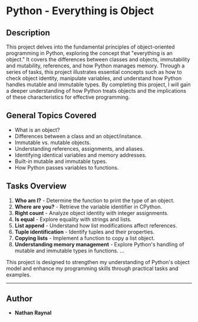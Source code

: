 # Python - Everything is Object

## Description
This project delves into the fundamental principles of object-oriented programming in Python, exploring the concept that "everything is an object." It covers the differences between classes and objects, immutability and mutability, references, and how Python manages memory. Through a series of tasks, this project illustrates essential concepts such as how to check object identity, manipulate variables, and understand how Python handles mutable and immutable types. By completing this project, I will gain a deeper understanding of how Python treats objects and the implications of these characteristics for effective programming.

## General Topics Covered
- What is an object?
- Differences between a class and an object/instance.
- Immutable vs. mutable objects.
- Understanding references, assignments, and aliases.
- Identifying identical variables and memory addresses.
- Built-in mutable and immutable types.
- How Python passes variables to functions.

## Tasks Overview
1. **Who am I?** - Determine the function to print the type of an object.
2. **Where are you?** - Retrieve the variable identifier in CPython.
3. **Right count** - Analyze object identity with integer assignments.
4. **Is equal** - Explore equality with strings and lists.
5. **List append** - Understand how list modifications affect references.
6. **Tuple identification** - Identify tuples and their properties.
7. **Copying lists** - Implement a function to copy a list object.
8. **Understanding memory management** - Explore Python's handling of mutable and immutable types in functions.
...

This project is designed to strengthen my understanding of Python's object model and enhance my programming skills through practical tasks and examples.

---

## Author

- **Nathan Raynal**